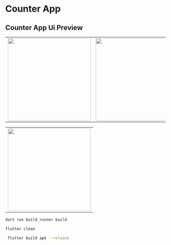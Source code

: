 # Counter App

## Counter App Ui Preview

<table>
  
<tr>

<td>
  <img src="https://github.com/user-attachments/assets/a3bf443c-3d3e-43a7-8573-5427647e91aa" width="260"/>
</td>

<td>
  <img src="https://github.com/user-attachments/assets/fcef75ca-8f9c-40e5-8718-1fdd499015d0" width="260"/>
</td>

<td>
  <img src="https://github.com/user-attachments/assets/24813295-3455-49c5-a727-efbdc3dbba28" width="260"/>
</td>
<td>
  <img src="https://github.com/user-attachments/assets/895e18d6-4319-4498-aef1-d07aa5c38cbc" width="260"/>
</td>

</tr>

</table>


<table>
  
<tr>

<td>
  <img src="https://github.com/user-attachments/assets/b0665b04-676c-41dd-98a3-f0633265d9a8" width="260"/>
</td>

</tr>

</table>


```sh
dart run build_runner build
```

```sh
flutter clean
```

```sh
 flutter build apk --release
```
